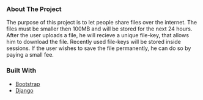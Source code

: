 ### About The Project
The purpose of this project is to let people share files over the internet. The files must
be smaller then 100MB and will be stored for the next 24 hours. After the user uploads a file, he will
recieve a unique file-key, that allows him to download the file. Recently used file-keys will be stored
inside sessions. If the user wishes to save the file permanently, he can do so by paying a small fee.

### Built With
* [Bootstrap](https://getbootstrap.com)
* [Django](https://www.djangoproject.com/)
